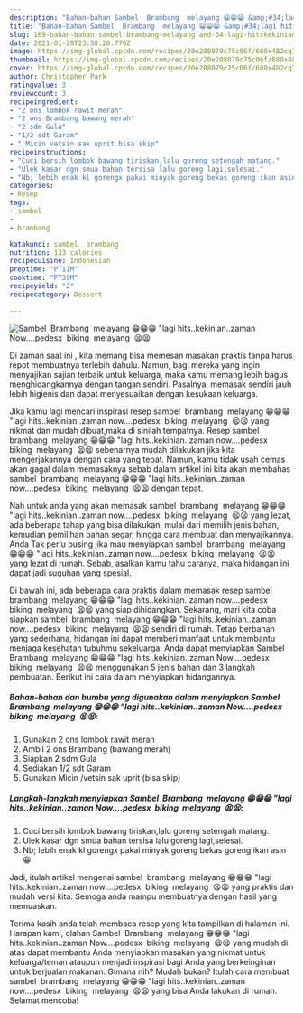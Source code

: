 ```yaml
---
description: "Bahan-bahan Sambel  Brambang  melayang 😁😁😁 &amp;#34;lagi hits..kekinian..zaman Now....pedesx  biking  melayang  😫😫 yang nikmat dan Mudah Dibuat"
title: "Bahan-bahan Sambel  Brambang  melayang 😁😁😁 &amp;#34;lagi hits..kekinian..zaman Now....pedesx  biking  melayang  😫😫 yang nikmat dan Mudah Dibuat"
slug: 169-bahan-bahan-sambel-brambang-melayang-and-34-lagi-hitskekinianzaman-nowpedesx-biking-melayang-yang-nikmat-dan-mudah-dibuat
date: 2021-01-28T23:58:20.776Z
image: https://img-global.cpcdn.com/recipes/20e208079c75c06f/680x482cq70/sambel-brambang-melayang-😁😁😁-lagi-hitskekinianzaman-nowpedesx-biking-melayang-😫😫-foto-resep-utama.jpg
thumbnail: https://img-global.cpcdn.com/recipes/20e208079c75c06f/680x482cq70/sambel-brambang-melayang-😁😁😁-lagi-hitskekinianzaman-nowpedesx-biking-melayang-😫😫-foto-resep-utama.jpg
cover: https://img-global.cpcdn.com/recipes/20e208079c75c06f/680x482cq70/sambel-brambang-melayang-😁😁😁-lagi-hitskekinianzaman-nowpedesx-biking-melayang-😫😫-foto-resep-utama.jpg
author: Christopher Park
ratingvalue: 3
reviewcount: 3
recipeingredient:
- "2 ons lombok rawit merah"
- "2 ons Brambang bawang merah"
- "2 sdm Gula"
- "1/2 sdt Garam"
- " Micin vetsin sak uprit bisa skip"
recipeinstructions:
- "Cuci bersih lombok bawang tiriskan,lalu goreng setengah matang."
- "Ulek kasar dgn smua bahan tersisa lalu goreng lagi,selesai."
- "Nb; lebih enak kl gorengx pakai minyak goreng bekas goreng ikan asin 😀"
categories:
- Resep
tags:
- sambel
- 
- brambang

katakunci: sambel  brambang 
nutrition: 133 calories
recipecuisine: Indonesian
preptime: "PT11M"
cooktime: "PT39M"
recipeyield: "2"
recipecategory: Dessert

---
```



![Sambel  Brambang  melayang 😁😁😁 &#34;lagi hits..kekinian..zaman Now....pedesx  biking  melayang  😫😫](https://img-global.cpcdn.com/recipes/20e208079c75c06f/680x482cq70/sambel-brambang-melayang-😁😁😁-lagi-hitskekinianzaman-nowpedesx-biking-melayang-😫😫-foto-resep-utama.jpg)

Di zaman  saat ini , kita memang bisa memesan masakan praktis tanpa harus repot membuatnya terlebih dahulu. Namun, bagi mereka yang ingin menyajikan sajian terbaik untuk keluarga, maka kamu memang lebih bagus menghidangkannya dengan tangan sendiri. Pasalnya, memasak sendiri jauh lebih higienis dan dapat menyesuaikan dengan kesukaan keluarga.

Jika kamu lagi mencari inspirasi resep sambel  brambang  melayang 😁😁😁 &#34;lagi hits..kekinian..zaman now....pedesx  biking  melayang  😫😫 yang nikmat dan mudah dibuat,maka di sinilah tempatnya. Resep sambel  brambang  melayang 😁😁😁 &#34;lagi hits..kekinian..zaman now....pedesx  biking  melayang  😫😫  sebenarnya mudah dilakukan jika kita mengerjakannya dengan cara yang tepat. Namun, kamu tidak usah cemas akan gagal dalam memasaknya 
sebab dalam artikel ini kita akan membahas sambel  brambang  melayang 😁😁😁 &#34;lagi hits..kekinian..zaman now....pedesx  biking  melayang  😫😫 dengan tepat.  



Nah untuk anda yang akan memasak sambel  brambang  melayang 😁😁😁 &#34;lagi hits..kekinian..zaman now....pedesx  biking  melayang  😫😫 yang lezat, ada beberapa tahap yang bisa dilakukan, mulai dari memilih jenis bahan, kemudian pemilihan bahan segar, hingga cara membuat dan menyajikannya. Anda Tak perlu pusing jika mau menyiapkan sambel  brambang  melayang 😁😁😁 &#34;lagi hits..kekinian..zaman now....pedesx  biking  melayang  😫😫 yang lezat di rumah. Sebab, asalkan kamu  tahu caranya, maka hidangan ini dapat jadi suguhan yang spesial.

Di bawah ini, ada beberapa cara praktis  dalam memasak resep sambel  brambang  melayang 😁😁😁 &#34;lagi hits..kekinian..zaman now....pedesx  biking  melayang  😫😫 yang siap dihidangkan. Sekarang, mari kita coba siapkan sambel  brambang  melayang 😁😁😁 &#34;lagi hits..kekinian..zaman now....pedesx  biking  melayang  😫😫 sendiri di rumah. Tetap berbahan yang sederhana, hidangan ini dapat memberi manfaat untuk membantu menjaga kesehatan tubuhmu sekeluarga. Anda dapat menyiapkan Sambel  Brambang  melayang 😁😁😁 &#34;lagi hits..kekinian..zaman Now....pedesx  biking  melayang  😫😫 menggunakan 5 jenis bahan dan 3 langkah pembuatan. Berikut ini cara dalam menyiapkan hidangannya.

<!--inarticleads1-->

##### Bahan-bahan dan bumbu yang digunakan dalam menyiapkan Sambel  Brambang  melayang 😁😁😁 &#34;lagi hits..kekinian..zaman Now....pedesx  biking  melayang  😫😫:

1. Gunakan 2 ons lombok rawit merah
1. Ambil 2 ons Brambang (bawang merah)
1. Siapkan 2 sdm Gula
1. Sediakan 1/2 sdt Garam
1. Gunakan  Micin /vetsin sak uprit (bisa skip)




<!--inarticleads2-->

##### Langkah-langkah menyiapkan Sambel  Brambang  melayang 😁😁😁 &#34;lagi hits..kekinian..zaman Now....pedesx  biking  melayang  😫😫:

1. Cuci bersih lombok bawang tiriskan,lalu goreng setengah matang.
1. Ulek kasar dgn smua bahan tersisa lalu goreng lagi,selesai.
1. Nb; lebih enak kl gorengx pakai minyak goreng bekas goreng ikan asin 😀




Jadi, itulah artikel mengenai  sambel  brambang  melayang 😁😁😁 &#34;lagi hits..kekinian..zaman now....pedesx  biking  melayang  😫😫  yang praktis dan mudah versi kita. Semoga anda mampu membuatnya dengan hasil yang memuaskan. 

Terima kasih anda telah membaca resep yang kita tampilkan di halaman ini. Harapan kami, olahan  Sambel  Brambang  melayang 😁😁😁 &#34;lagi hits..kekinian..zaman Now....pedesx  biking  melayang  😫😫 yang mudah di atas dapat membantu Anda menyiapkan masakan yang nikmat untuk keluarga/teman ataupun menjadi inspirasi bagi Anda yang berkeinginan untuk berjualan makanan. Gimana nih? Mudah bukan? Itulah cara membuat sambel  brambang  melayang 😁😁😁 &#34;lagi hits..kekinian..zaman now....pedesx  biking  melayang  😫😫 yang bisa Anda lakukan di rumah. Selamat mencoba!


